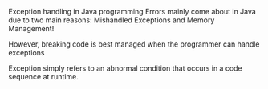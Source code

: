 Exception handling in Java programming
Errors mainly come about in Java due to two main reasons:
Mishandled Exceptions and 
Memory Management!

However, breaking code is best  managed when the programmer can handle exceptions

Exception simply refers to an abnormal condition that occurs in a code sequence
 at runtime.
